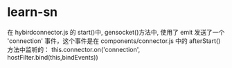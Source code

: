 # learn-sn


在 hybirdconnector.js 的 start()中,  gensocket()方法中, 使用了 emit 发送了一个 'connection' 事件，这个事件是在 components/connector.js 中的 afterStart()方法中监听的： 
    this.connector.on('connection', hostFilter.bind(this,bindEvents))
